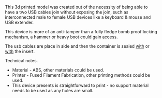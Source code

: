 This 3d printed model was created out of  the necessity of being able to have a two USB cables join without exposing the join, such as interconnected male to female USB devices like a keyboard & mouse and USB extender.

This device is more of an anti-tamper than a fully fledge bomb proof locking mechanism, a hammer or heavy boot could gain access.

The usb cables are place in side and then the container is sealed [with](https://www.ebay.co.uk/itm/333854479249?hash=item4dbb471391:g:tg0AAOSw0Nxf~LFj)
or [with](https://www.amazon.co.uk/Security-Seals-Cable-Aluminium-100pcs/dp/B07RPFTKMD/ref=sr_1_33?crid=1G5RI2NIEGL34&keywords=steel+security+tags&qid=1644922079&sprefix=steel+secuity+tags%2Caps%2C64&sr=8-33) the insert.

Technical notes.
- Material - ABS, other materials could be used.
- Printer - Fused Filament Fabrication, other printing methods could be used.
- This device presents is straightforward to print - no support material needs to be used as any holes are small.
